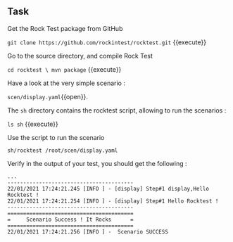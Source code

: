 ## Task

Get the Rock Test package from GitHub

`git clone https://github.com/rockintest/rocktest.git` {{execute}}

Go to the source directory, and compile Rock Test

`cd rocktest \
mvn package` {{execute}}


Have a look at the very simple scenario :

`scen/display.yaml`{{open}}.

The `sh` directory contains the rocktest script, allowing to run the scenarios :

`ls sh` {{execute}}

Use the script to run the scenario

`sh/rocktest /root/scen/display.yaml`

Verify in the output of your test, you should get the following :

````
...
----------------------------------------
22/01/2021 17:24:21.245 [INFO ] - [display] Step#1 display,Hello Rocktest !
22/01/2021 17:24:21.254 [INFO ] - [display] Step#1 Hello Rocktest !
----------------------------------------
========================================
=     Scenario Success ! It Rocks      =
========================================
22/01/2021 17:24:21.256 [INFO ] -  Scenario SUCCESS
````
